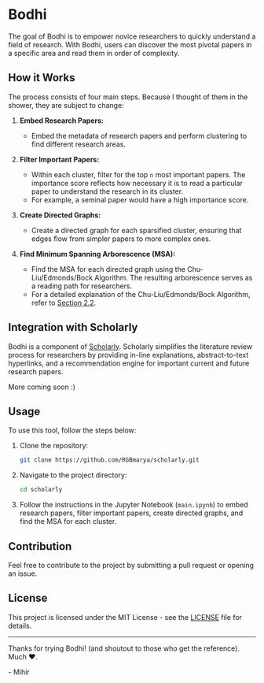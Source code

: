 # Bodhi

The goal of Bodhi is to empower novice researchers to quickly understand a field of research. With Bodhi, users can discover the most pivotal papers in a specific area and read them in order of complexity.

## How it Works

The process consists of four main steps. Because I thought of them in the shower, they are subject to change:

1. **Embed Research Papers:**
   - Embed the metadata of research papers and perform clustering to find different research areas.

2. **Filter Important Papers:**
   - Within each cluster, filter for the top `n` most important papers. The importance score reflects how necessary it is to read a particular paper to understand the research in its cluster. 
   - For example, a seminal paper would have a high importance score.

3. **Create Directed Graphs:**
   - Create a directed graph for each sparsified cluster, ensuring that edges flow from simpler papers to more complex ones.

4. **Find Minimum Spanning Arborescence (MSA):**
   - Find the MSA for each directed graph using the Chu-Liu/Edmonds/Bock Algorithm. The resulting arborescence serves as a reading path for researchers.
   - For a detailed explanation of the Chu-Liu/Edmonds/Bock Algorithm, refer to [Section 2.2](https://www.cs.cmu.edu/~15850/notes/lec2.pdf).

## Integration with Scholarly

Bodhi is a component of [Scholarly](https://github.com/RGBmarya/scholarly/). Scholarly simplifies the literature review process for researchers by providing in-line explanations, abstract-to-text hyperlinks, and a recommendation engine for important current and future research papers. 

More coming soon :)
## Usage

To use this tool, follow the steps below:

1. Clone the repository:
    ```sh
    git clone https://github.com/RGBmarya/scholarly.git
    ```

2. Navigate to the project directory:
    ```sh
    cd scholarly
    ```

3. Follow the instructions in the Jupyter Notebook (`main.ipynb`) to embed research papers, filter important papers, create directed graphs, and find the MSA for each cluster.

## Contribution

Feel free to contribute to the project by submitting a pull request or opening an issue.

## License

This project is licensed under the MIT License - see the [LICENSE](LICENSE) file for details.


--- 
Thanks for trying Bodhi! (and shoutout to those who get the reference). Much ❤️.

\- Mihir